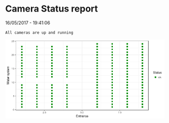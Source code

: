 Camera Status report
================
16/05/2017 - 19:41:06

    All cameras are up and running

![](camreport_files/figure-markdown_github/unnamed-chunk-2-1.png)
